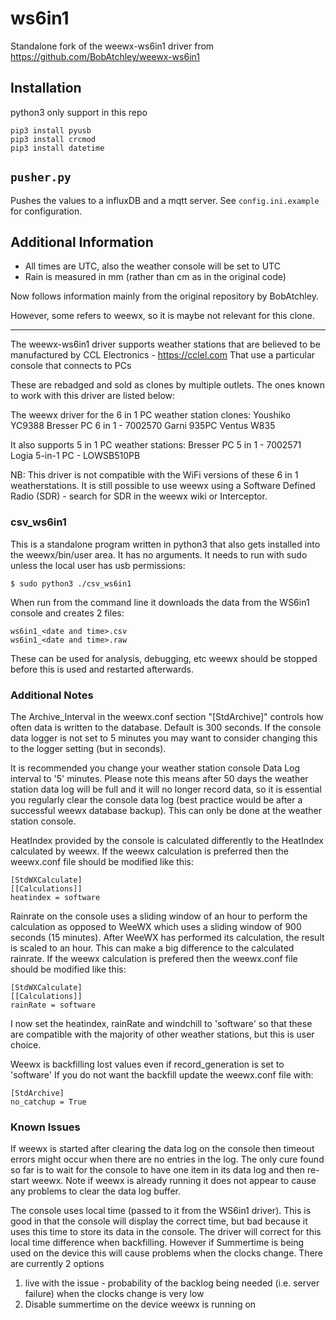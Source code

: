 # ws6in1

Standalone fork of the weewx-ws6in1 driver from https://github.com/BobAtchley/weewx-ws6in1

## Installation

python3 only support in this repo

```
pip3 install pyusb
pip3 install crcmod
pip3 install datetime
```

## `pusher.py`

Pushes the values to a influxDB and a mqtt server. See `config.ini.example`
for configuration.

## Additional Information

* All times are UTC, also the weather console will be set to UTC
* Rain is measured in mm (rather than cm as in the original code)

Now follows information mainly from the original repository by BobAtchley.

However, some refers to weewx, so it is maybe not relevant for this clone.

---

The weewx-ws6in1 driver supports weather stations that are believed to be
manufactured by CCL Electronics - https://cclel.com
That use a particular console that connects to PCs

These are rebadged and sold as clones by multiple outlets.  The ones known
to work with this driver are listed below:

The weewx driver for the 6 in 1 PC weather station clones:
Youshiko YC9388
Bresser PC 6 in 1 - 7002570
Garni 935PC
Ventus W835

It also supports 5 in 1 PC weather stations:
Bresser PC 5 in 1 - 7002571
Logia 5-in-1 PC - LOWSB510PB

NB: This driver is not compatible with the WiFi versions of these 6 in
1 weatherstations.  It is still possible to use weewx using a Software
Defined Radio (SDR) - search for SDR in the weewx wiki or Interceptor.


### csv_ws6in1

This is a standalone program written in python3 that also gets installed into
the weewx/bin/user area.  It has no arguments.  It needs to run with sudo
unless the local user has usb permissions:

```
$ sudo python3 ./csv_ws6in1
```

When run from the command line it downloads the data from the WS6in1 console
and creates 2 files:

```
ws6in1_<date and time>.csv
ws6in1_<date and time>.raw
```

These can be used for analysis, debugging, etc
weewx should be stopped before this is used and restarted afterwards.

### Additional Notes

The Archive_Interval in the weewx.conf section "[StdArchive]" controls how often
data is written to the database.  Default is 300 seconds.  If the console data
logger is not set to 5 minutes you may want to consider changing this to the
logger setting (but in seconds).

It is recommended you change your weather station console Data Log interval to
'5' minutes.  Please note this means after 50 days the weather station data log
will be full and it will no longer record data, so it is essential you
regularly clear the console data log (best practice would be after a successful
weewx database backup).  This can only be done at the weather station console.

HeatIndex provided by the console is calculated differently to the
HeatIndex calculated by weewx.  If the weewx calculation is preferred
then the weewx.conf file should be modified like this:

```
[StdWXCalculate]
[[Calculations]]
heatindex = software
```

Rainrate on the console uses a sliding window of an hour to perform the
calculation as opposed to WeeWX which uses a sliding window of 900
seconds (15 minutes). After WeeWX has performed its calculation, the
result is scaled to an hour.  This can make a big difference to the
calculated rainrate.  If the weewx calculation is prefered then the
weewx.conf file should be modified like this:

```
[StdWXCalculate]
[[Calculations]]
rainRate = software
```

I now set the heatindex, rainRate and windchill to 'software' so that
these are compatible with the majority of other weather stations, but
this is user choice.

Weewx is backfilling lost values even if record_generation is set to
'software' If you do not want the backfill update the weewx.conf file
with:

```
[StdArchive]
no_catchup = True
```

### Known Issues

If weewx is started after clearing the data log on the console then timeout
errors might occur when there are no entries in the log.  The only cure found
so far is to wait for the console to have one item in its data log and then
re-start weewx.  Note if weewx is already running it does not appear to cause
any problems to clear the data log buffer.

The console uses local time (passed to it from the WS6in1 driver).
This is good in that the console will display the correct time, but
bad because it uses this time to store its data in the console.  The
driver will correct for this local time difference when backfilling.
However if Summertime is being used on the device this will cause
problems when the clocks change.  There are currently 2 options
1) live with the issue - probability of the backlog being needed
(i.e. server failure) when the clocks change is very low
2) Disable summertime on the device weewx is running on


